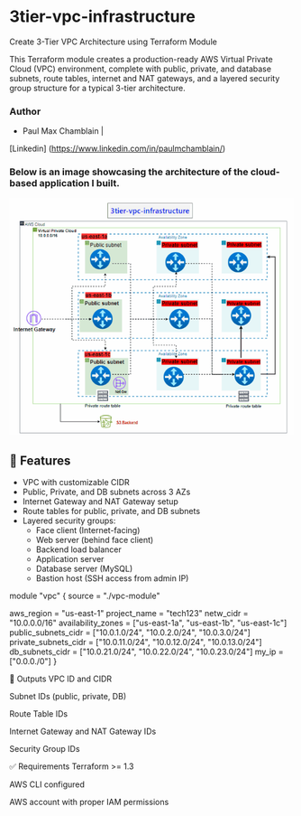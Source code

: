 # 3tier-vpc-infrastructure
Create 3-Tier VPC Architecture using Terraform Module

This Terraform module creates a production-ready AWS Virtual Private Cloud (VPC) environment, complete with public, private, and database subnets, route tables, internet and NAT gateways, and a layered security group structure for a typical 3-tier architecture.

### **Author**
- Paul Max Chamblain | 

[Linkedin] (https://www.linkedin.com/in/paulmchamblain/)

### Below is an image showcasing the architecture of the cloud-based application I built.

![Project Image](https://github.com/MaxCH114/3tier-vpc-infrastructure/blob/master/tech123/Image/Vpc%20and%20more.gif)

## 🔧 Features

- VPC with customizable CIDR
- Public, Private, and DB subnets across 3 AZs
- Internet Gateway and NAT Gateway setup
- Route tables for public, private, and DB subnets
- Layered security groups:
  - Face client (Internet-facing)
  - Web server (behind face client)
  - Backend load balancer
  - Application server
  - Database server (MySQL)
  - Bastion host (SSH access from admin IP)


module "vpc" {
  source = "./vpc-module"

  aws_region           = "us-east-1"
  project_name         = "tech123"
  netw_cidr            = "10.0.0.0/16"
  availability_zones   = ["us-east-1a", "us-east-1b", "us-east-1c"]
  public_subnets_cidr  = ["10.0.1.0/24", "10.0.2.0/24", "10.0.3.0/24"]
  private_subnets_cidr = ["10.0.11.0/24", "10.0.12.0/24", "10.0.13.0/24"]
  db_subnets_cidr      = ["10.0.21.0/24", "10.0.22.0/24", "10.0.23.0/24"]
  my_ip                = ["0.0.0./0"]
}


🚀 Outputs
VPC ID and CIDR

Subnet IDs (public, private, DB)

Route Table IDs

Internet Gateway and NAT Gateway IDs

Security Group IDs

✅ Requirements
Terraform >= 1.3

AWS CLI configured

AWS account with proper IAM permissions



